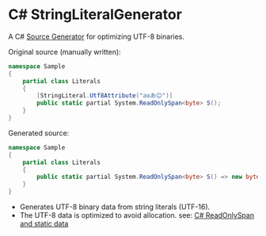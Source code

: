 # C# StringLiteralGenerator

A C# [Source Generator](https://github.com/dotnet/roslyn/blob/master/docs/features/source-generators.md) for optimizing UTF-8 binaries.

Original source (manually written):

```cs
namespace Sample
{
    partial class Literals
    {
        [StringLiteral.Utf8Attribute("aαあ😊")]
        public static partial System.ReadOnlySpan<byte> S();
    }
}
```

Generated source:

```cs
namespace Sample
{
    partial class Literals
    {
        public static partial System.ReadOnlySpan<byte> S() => new byte[] {97, 206, 177, 227, 129, 130, 240, 159, 152, 138, };
    }
}
```

- Generates UTF-8 binary data from string literals (UTF-16).
- The UTF-8 data is optimized to avoid allocation. see: [C# ReadOnlySpan and static data](https://vcsjones.dev/2019/02/01/csharp-readonly-span-bytes-static/)

